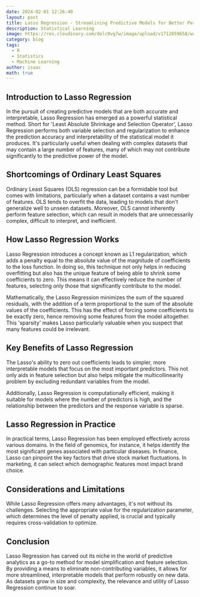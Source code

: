 ```yaml
---
date: 2024-02-01 12:26:40
layout: post
title: Lasso Regression - Streamlining Predictive Models for Better Performance
description: Statistical Learning
image: https://res.cloudinary.com/dolc0vg7w/image/upload/v1712859658/waffle/xlwqn1g87ly84f4wtixz.webp
category: blog
tags:
  - R
  - Statistics
  - Machine Learning
author: isaac
math: true
---
```


## Introduction to Lasso Regression
In the pursuit of creating predictive models that are both accurate and interpretable, Lasso Regression has emerged as a powerful statistical method. Short for 'Least Absolute Shrinkage and Selection Operator', Lasso Regression performs both variable selection and regularization to enhance the prediction accuracy and interpretability of the statistical model it produces. It's particularly useful when dealing with complex datasets that may contain a large number of features, many of which may not contribute significantly to the predictive power of the model.

## Shortcomings of Ordinary Least Squares
Ordinary Least Squares (OLS) regression can be a formidable tool but comes with limitations, particularly when a dataset contains a vast number of features. OLS tends to overfit the data, leading to models that don't generalize well to unseen datasets. Moreover, OLS cannot inherently perform feature selection, which can result in models that are unnecessarily complex, difficult to interpret, and inefficient.

## How Lasso Regression Works
Lasso Regression introduces a concept known as L1 regularization, which adds a penalty equal to the absolute value of the magnitude of coefficients to the loss function. In doing so, this technique not only helps in reducing overfitting but also has the unique feature of being able to shrink some coefficients to zero. This means it can effectively reduce the number of features, selecting only those that significantly contribute to the model.

Mathematically, the Lasso Regression minimizes the sum of the squared residuals, with the addition of a term proportional to the sum of the absolute values of the coefficients. This has the effect of forcing some coefficients to be exactly zero, hence removing some features from the model altogether. This 'sparsity' makes Lasso particularly valuable when you suspect that many features could be irrelevant.

## Key Benefits of Lasso Regression
The Lasso's ability to zero out coefficients leads to simpler, more interpretable models that focus on the most important predictors. This not only aids in feature selection but also helps mitigate the multicollinearity problem by excluding redundant variables from the model.

Additionally, Lasso Regression is computationally efficient, making it suitable for models where the number of predictors is high, and the relationship between the predictors and the response variable is sparse.

## Lasso Regression in Practice
In practical terms, Lasso Regression has been employed effectively across various domains. In the field of genomics, for instance, it helps identify the most significant genes associated with particular diseases. In finance, Lasso can pinpoint the key factors that drive stock market fluctuations. In marketing, it can select which demographic features most impact brand choice.

## Considerations and Limitations
While Lasso Regression offers many advantages, it's not without its challenges. Selecting the appropriate value for the regularization parameter, which determines the level of penalty applied, is crucial and typically requires cross-validation to optimize.

## Conclusion
Lasso Regression has carved out its niche in the world of predictive analytics as a go-to method for model simplification and feature selection. By providing a means to eliminate non-contributing variables, it allows for more streamlined, interpretable models that perform robustly on new data. As datasets grow in size and complexity, the relevance and utility of Lasso Regression continue to soar.







